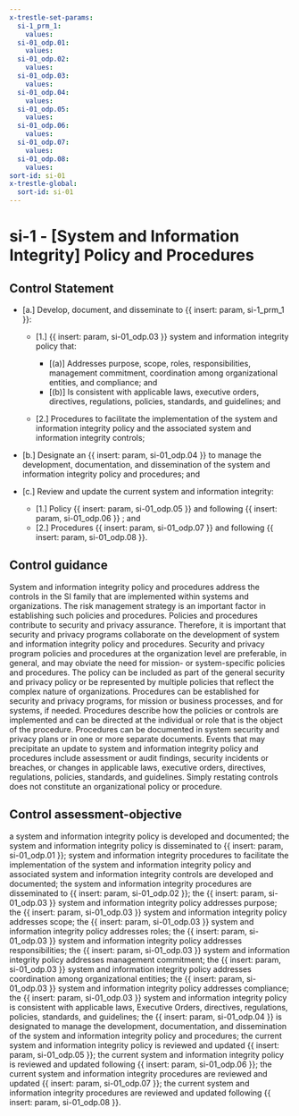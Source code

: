 ```yaml
---
x-trestle-set-params:
  si-1_prm_1:
    values:
  si-01_odp.01:
    values:
  si-01_odp.02:
    values:
  si-01_odp.03:
    values:
  si-01_odp.04:
    values:
  si-01_odp.05:
    values:
  si-01_odp.06:
    values:
  si-01_odp.07:
    values:
  si-01_odp.08:
    values:
sort-id: si-01
x-trestle-global:
  sort-id: si-01
---
```


# si-1 - \[System and Information Integrity\] Policy and Procedures

## Control Statement

- \[a.\] Develop, document, and disseminate to {{ insert: param, si-1_prm_1 }}:

  - \[1.\] {{ insert: param, si-01_odp.03 }} system and information integrity policy that:

    - \[(a)\] Addresses purpose, scope, roles, responsibilities, management commitment, coordination among organizational entities, and compliance; and
    - \[(b)\] Is consistent with applicable laws, executive orders, directives, regulations, policies, standards, and guidelines; and

  - \[2.\] Procedures to facilitate the implementation of the system and information integrity policy and the associated system and information integrity controls;

- \[b.\] Designate an {{ insert: param, si-01_odp.04 }} to manage the development, documentation, and dissemination of the system and information integrity policy and procedures; and

- \[c.\] Review and update the current system and information integrity:

  - \[1.\] Policy {{ insert: param, si-01_odp.05 }} and following {{ insert: param, si-01_odp.06 }} ; and
  - \[2.\] Procedures {{ insert: param, si-01_odp.07 }} and following {{ insert: param, si-01_odp.08 }}.

## Control guidance

System and information integrity policy and procedures address the controls in the SI family that are implemented within systems and organizations. The risk management strategy is an important factor in establishing such policies and procedures. Policies and procedures contribute to security and privacy assurance. Therefore, it is important that security and privacy programs collaborate on the development of system and information integrity policy and procedures. Security and privacy program policies and procedures at the organization level are preferable, in general, and may obviate the need for mission- or system-specific policies and procedures. The policy can be included as part of the general security and privacy policy or be represented by multiple policies that reflect the complex nature of organizations. Procedures can be established for security and privacy programs, for mission or business processes, and for systems, if needed. Procedures describe how the policies or controls are implemented and can be directed at the individual or role that is the object of the procedure. Procedures can be documented in system security and privacy plans or in one or more separate documents. Events that may precipitate an update to system and information integrity policy and procedures include assessment or audit findings, security incidents or breaches, or changes in applicable laws, executive orders, directives, regulations, policies, standards, and guidelines. Simply restating controls does not constitute an organizational policy or procedure.

## Control assessment-objective

a system and information integrity policy is developed and documented;
the system and information integrity policy is disseminated to {{ insert: param, si-01_odp.01 }};
system and information integrity procedures to facilitate the implementation of the system and information integrity policy and associated system and information integrity controls are developed and documented;
the system and information integrity procedures are disseminated to {{ insert: param, si-01_odp.02 }};
the {{ insert: param, si-01_odp.03 }} system and information integrity policy addresses purpose;
the {{ insert: param, si-01_odp.03 }} system and information integrity policy addresses scope;
the {{ insert: param, si-01_odp.03 }} system and information integrity policy addresses roles;
the {{ insert: param, si-01_odp.03 }} system and information integrity policy addresses responsibilities;
the {{ insert: param, si-01_odp.03 }} system and information integrity policy addresses management commitment;
the {{ insert: param, si-01_odp.03 }} system and information integrity policy addresses coordination among organizational entities;
the {{ insert: param, si-01_odp.03 }} system and information integrity policy addresses compliance;
the {{ insert: param, si-01_odp.03 }} system and information integrity policy is consistent with applicable laws, Executive Orders, directives, regulations, policies, standards, and guidelines;
the {{ insert: param, si-01_odp.04 }} is designated to manage the development, documentation, and dissemination of the system and information integrity policy and procedures;
the current system and information integrity policy is reviewed and updated {{ insert: param, si-01_odp.05 }};
the current system and information integrity policy is reviewed and updated following {{ insert: param, si-01_odp.06 }};
the current system and information integrity procedures are reviewed and updated {{ insert: param, si-01_odp.07 }};
the current system and information integrity procedures are reviewed and updated following {{ insert: param, si-01_odp.08 }}.
